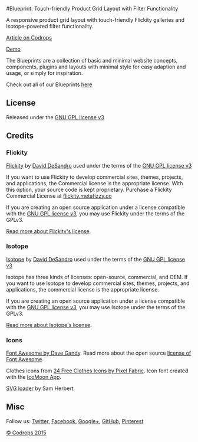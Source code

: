 #Blueprint: Touch-friendly Product Grid Layout with Filter Functionality

A responsive product grid layout with touch-friendly Flickity galleries and Isotope-powered filter functionality.

[Article on Codrops](http://tympanus.net/codrops/?p=24206)

[Demo](http://tympanus.net/Blueprints/FilterableProductGrid/)

The Blueprints are a collection of basic and minimal website concepts, components, plugins and layouts with minimal style for easy adaption and usage, or simply for inspiration.

Check out all of our Blueprints [here](http://tympanus.net/codrops/category/blueprints/)

## License

Released under the [GNU GPL license v3](https://www.gnu.org/licenses/gpl-3.0.html)

## Credits 

### Flickity 
[Flickity](http://flickity.metafizzy.co/) by [David DeSandro](http://desandro.com/) used under the terms of the [GNU GPL license v3](https://www.gnu.org/licenses/gpl-3.0.html)

If you want to use Flickity to develop commercial sites, themes, projects, and applications, the Commercial license is the appropriate license. With this option, your source code is kept proprietary. Purchase a Flickity Commercial License at [flickity.metafizzy.co](http://flickity.metafizzy.co/#commerical-license)

If you are creating an open source application under a license compatible with the [GNU GPL license v3](https://www.gnu.org/licenses/gpl-3.0.html), you may use Flickity under the terms of the GPLv3.

[Read more about Flickity's license](http://flickity.metafizzy.co/license.html).

### Isotope 
[Isotope](http://isotope.metafizzy.co/) by [David DeSandro](http://desandro.com/) used under the terms of the [GNU GPL license v3](https://www.gnu.org/licenses/gpl-3.0.html)

Isotope has three kinds of licenses: open-source, commercial, and OEM. If you want to use Isotope to develop commercial sites, themes, projects, and applications, the commercial license is the appropriate license. 

If you are creating an open source application under a license compatible with the [GNU GPL license v3](https://www.gnu.org/licenses/gpl-3.0.html), you may use Isotope under the terms of the GPLv3.

[Read more about Isotope's license](http://isotope.metafizzy.co/license.html).

### Icons 
[Font Awesome by Dave Gandy](http://fontawesome.io). Read more about the open source [license of Font Awesome](https://fortawesome.github.io/Font-Awesome/license/).

Clothes icons from [24 Free Clothes Icons by Pixel Fabric](http://pixel-fabric.com/24-clothes-icons-20). Icon font created with the [IcoMoon App](https://icomoon.io/app/#/select).

[SVG loader](http://samherbert.net/svg-loaders/) by Sam Herbert.

## Misc

Follow us: [Twitter](http://www.twitter.com/codrops), [Facebook](http://www.facebook.com/pages/Codrops/159107397912), [Google+](https://plus.google.com/101095823814290637419), [GitHub](https://github.com/codrops), [Pinterest](http://www.pinterest.com/codrops/)

[© Codrops 2015](http://www.codrops.com)


